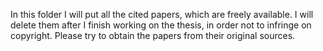 In this folder I will put all the cited papers, which are freely available. I will delete them after I finish working on the thesis, in order not to infringe on copyright. Please try to obtain the papers from their original sources.
